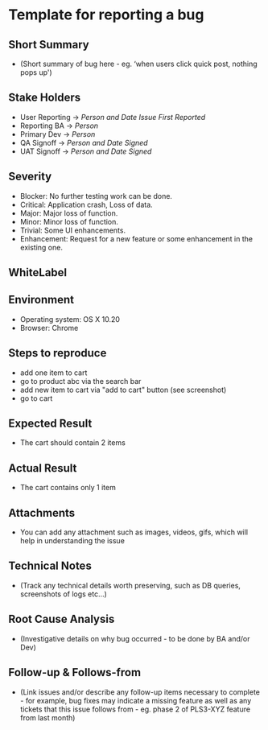 # Template for reporting a bug

## Short Summary

* (Short summary of bug here - eg. ‘when users click quick post, nothing pops up')

## Stake Holders

* User Reporting  → *_Person and Date Issue First Reported_*
* Reporting BA     → *_Person_*
* Primary Dev       → *_Person_*
* QA Signoff         → *_Person and Date Signed_*
* UAT Signoff        → *_Person and Date Signed_*

## Severity

* Blocker: No further testing work can be done.
* Critical: Application crash, Loss of data.
* Major: Major loss of function.
* Minor: Minor loss of function.
* Trivial: Some UI enhancements.
* Enhancement: Request for a new feature or some enhancement in the existing one.

## WhiteLabel


## Environment
* Operating system: OS X 10.20
* Browser: Chrome

## Steps to reproduce

* add one item to cart
* go to product abc via the search bar
* add new item to cart via "add to cart" button (see screenshot)
* go to cart

## Expected Result

* The cart should contain 2 items

## Actual Result

* The cart contains only 1 item

## Attachments

* You can add any attachment such as images, videos, gifs, which will help in understanding the issue

## Technical Notes

* (Track any technical details worth preserving, such as DB queries, screenshots of logs etc…)

## Root Cause Analysis

* (Investigative details on why bug occurred - to be done by BA and/or Dev)

## Follow-up & Follows-from

* (Link issues and/or describe any follow-up items necessary to complete - for example, bug fixes may indicate a missing feature as well as any tickets that this issue follows from - eg. phase 2 of PLS3-XYZ feature from last month)

